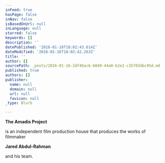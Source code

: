 ```yaml
---
inFeed: true
hasPage: false
inNav: false
isBasedOnUrl: null
inLanguage: null
starred: false
keywords: []
description: ''
datePublished: '2016-01-16T18:02:43.614Z'
dateModified: '2016-01-16T18:02:42.263Z'
title: ''
author: []
sourcePath: _posts/2016-01-16-2df46acb-b049-44a0-b2e2-c35703dbc95d.md
published: true
authors: []
publisher:
  name: null
  domain: null
  url: null
  favicon: null
_type: Blurb

---
```

**The Amadis Project**

is an independent film production house that produces the works of filmmaker

**Jared Abdul-Rahman**

and his team.